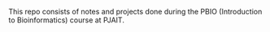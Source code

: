 ﻿This repo consists of notes and projects done during the PBIO (Introduction to Bioinformatics) course at PJAIT.
